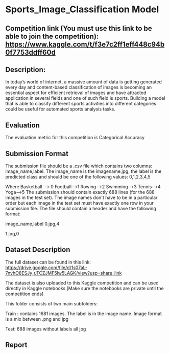 # Sports_Image_Classification Model

## Competition link (You must use this link to be able to join the competition): https://www.kaggle.com/t/f3e7c2ff1eff448c94b0f7753ddff60d

## Description:
In today’s world of internet, a massive amount of data is getting generated every day and content-based classification of images is becoming an essential aspect for efficient retrieval of images and have attracted application in several fields and one of such field is sports. Building a model that is able to classify different sports activities into different categories could be useful for automated sports analysis tasks.

## Evaluation
The evaluation metric for this competition is Categorical Accuracy

## Submission Format
The submission file should be a .csv file which contains two columns: image_name,label. The image_name is the imagename.jpg, the label is the predicted class and should be one of the following values: 0,1,2,3,4,5

Where Basketball --> 0 Football-->1 Rowing-->2 Swimming-->3 Tennis-->4 Yoga-->5
The submission should contain exactly 688 lines (for the 688 images in the test set). The image names don't have to be in a particular order but each image in the test set must have exactly one row in your submission file. The file should contain a header and have the following format:

image_name,label
0.jpg,4

1.jpg,0

## Dataset Description
The full dataset can be found in this link: https://drive.google.com/file/d/1s07aL-7nvhO8ESJy_uTCZJMF5lw5LAGK/view?usp=share_link

The dataset is also uploaded to this Kaggle competition and can be used directly in Kaggle notebooks [Make sure the notebooks are private until the competition ends]

This folder consists of two main subfolders:

Train : contains 1681 images. The label is in the image name. Image format is a mix between .png and jpg

Test: 688 images without labels all jpg

## Report

